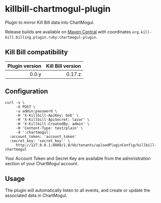 killbill-chartmogul-plugin
==========================

Plugin to mirror Kill Bill data into ChartMogul.

Release builds are available on [Maven Central](http://search.maven.org/#search%7Cga%7C1%7Cg%3A%22org.kill-bill.billing.plugin.ruby%22%20AND%20a%3A%22chartmogul-plugin%22) with coordinates `org.kill-bill.billing.plugin.ruby:chartmogul-plugin`.

Kill Bill compatibility
-----------------------

| Plugin version | Kill Bill version |
| -------------: | ----------------: |
| 0.0.y          | 0.17.z            |

Configuration
-------------

```
curl -v \
     -X POST \
     -u admin:password \
     -H 'X-Killbill-ApiKey: bob' \
     -H 'X-Killbill-ApiSecret: lazar' \
     -H 'X-Killbill-CreatedBy: admin' \
     -H 'Content-Type: text/plain' \
     -d ':chartmogul:
  :account_token: 'account_token'
  :secret_key: 'secret_key'' \
     http://127.0.0.1:8080/1.0/kb/tenants/uploadPluginConfig/killbill-chartmogul
```

Your Account Token and Secret Key are available from the administration section of your ChartMogul account.

Usage
-----

The plugin will automatically listen to all events, and create or update the associated data in ChartMogul.
